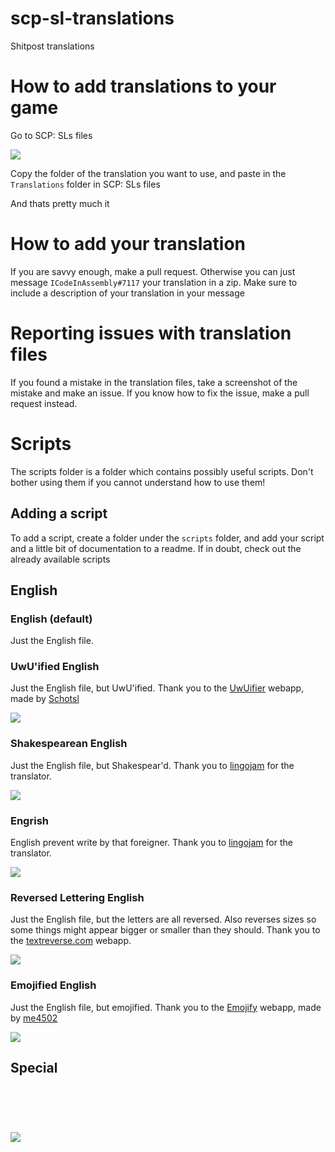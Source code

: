 # scp-sl-translations
Shitpost translations

# How to add translations to your game

Go to SCP: SLs files

![](https://i.imgur.com/32Nr2NL.png)

Copy the folder of the translation you want to use, and paste in the `Translations` folder in SCP: SLs files

And thats pretty much it

# How to add your translation

If you are savvy enough, make a pull request. Otherwise you can just message `ICodeInAssembly#7117` your translation in a zip. Make sure to include a description of your translation in your message

# Reporting issues with translation files

If you found a mistake in the translation files, take a screenshot of the mistake and make an issue. If you know how to fix the issue, make a pull request instead.

# Scripts

The scripts folder is a folder which contains possibly useful scripts. Don't bother using them if you cannot understand how to use them!

## Adding a script

To add a script, create a folder under the `scripts` folder, and add your script and a little bit of documentation to a readme. If in doubt, check out the already available scripts

## English

### English (default)

Just the English file.

### UwU'ified English

Just the English file, but UwU'ified. Thank you to the [UwUifier](https://uwuifier.com/) webapp, made by [Schotsl](https://github.com/Schotsl)

![](https://i.imgur.com/y6YekH6.jpg)

### Shakespearean English

Just the English file, but Shakespear'd. Thank you to [lingojam](https://lingojam.com/) for the translator.

![](https://i.imgur.com/18KFgbs.jpg)

### Engrish

English prevent write by that foreigner. Thank you to [lingojam](https://lingojam.com/) for the translator.

![](https://i.imgur.com/SOPv5Q9.jpg)

### Reversed Lettering English

Just the English file, but the letters are all reversed. Also reverses sizes so some things might appear bigger or smaller than they should. Thank you to the [textreverse.com](https://www.textreverse.com/) webapp.

![](https://i.imgur.com/NdJGV8Z.jpg)

### Emojified English

Just the English file, but emojified. Thank you to the [Emojify](https://madelinemiller.dev/apps/emojify/) webapp, made by [me4502](https://madelinemiller.dev/)

![](https://i.imgur.com/hCEktGR.jpg)

## Special

### ‎ 

‎ 

![](https://i.imgur.com/Ntf3Tbf.jpg)